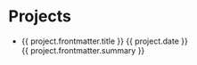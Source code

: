 # Projects

<script setup>
  import { data as projects } from "./projects.data.ts";
</script>
<ul>
  <li v-for="project of projects">
    <a :href="project.url">{{ project.frontmatter.title }}</a>
    <span v-if="project.date">{{ project.date }}</span>
    <div v-if="project.frontmatter.summary">{{ project.frontmatter.summary }}</div>
  </li>
</ul>
